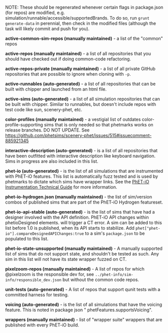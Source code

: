 NOTE: These should be regenerated whenever certain flags in package.json (for repos) are modified, e.g.
simulation/runnable/accessible/supportedBrands. To do so, run `grunt generate-data` in perennial, then check in the
modified files (although the task will likely commit and push for you).

**active-common-sim-repos (manually maintained)** - a list of the "common" repos

**active-repos (manually maintained)** - a list of all repositories that you should have checked out if doing common-code
refactoring.

**active-repos-private (manually maintained)** - a list of all private GitHub repositories that are possible to ignore when
cloning with `-p`.

**active-runnables (auto-generated)** - a list of all repositories that can be built with chipper and launched from an html
file.

**active-sims (auto-generated)** - a list of all simulation repositories that can be built with chipper. Similar to
runnables, but doesn't include repos with test code like sun, scenery-phet, etc.

**color-profiles (manually maintained)** - a vestigial list of outdates color-profile-supporting sims that is only needed so
that phetmarks works on release branches. DO NOT UPDATE.
See https://github.com/phetsims/scenery-phet/issues/515#issuecomment-885921345

**interactive-description (auto-generated)** - is a list of all repositories that have been outfitted with interactive
description like keyboard navigation. Sims in progress are also included in this list.

**phet-io (auto-generated)** - is the list of all simulations that are instrumented with PhET-iO features. This list is
automatically fuzz tested and is used by phetmarks to dictate which sims have wrapper links. See the
[PhET-iO Instrumentation Technical Guide](https://github.com/phetsims/phet-io/blob/main/doc/phet-io-instrumentation-technical-guide.md)
for more information.

**phet-io-hydrogen.json (manually maintained)** - the list of sim/version combos of published sims that are part of the
PhET-iO Hydrogen featureset.

**phet-io-api-stable (auto-generated)** - is the list of sims that have had a designer involved with the API definition.
PhET-iO API changes within phetioDesigned elements. will trigger a CT error. A sim can be added to this list before 1.0
is published, when its API starts to stabilize. Add `phet["phet-io"].compareDesignedAPIChanges:true` to a
sim's `package.json` to be populated to this list.

**phet-io-state-unsupported (manually maintained)** - A manually supported list of sims that do not support state, and
shouldn't be tested as such. Any sim in this list will not have its state wrapper fuzzed on CT.

**pixelzoom-repos (manually maintained)** - A list of repos for which @pixelzoom is the responsible dev for,
see `../phet-info/sim-info/responsible_dev.json` but without the common code repos.

**unit-tests (auto-generated)** - A list of repos that support qunit tests with a committed harness for testing.

**voicing (auto-generated)** - is the list of all simulations that have the voicing feature. This is noted in package json "
phetFeatures.supportsVoicing".

**wrappers (manually maintained)** - list of "wrapper suite" wrappers that are published with every PhET-iO build.
